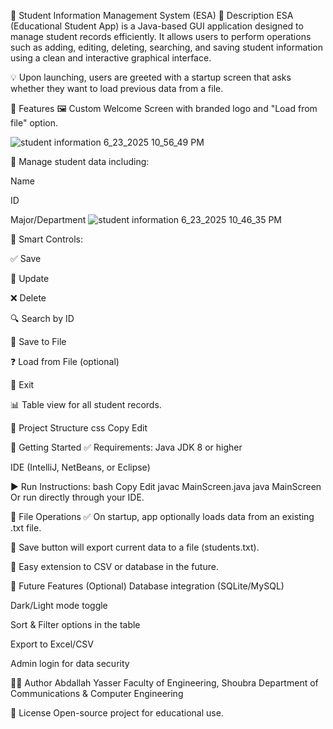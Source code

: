 
📘 Student Information Management System (ESA)
🧾 Description
ESA (Educational Student App) is a Java-based GUI application designed to manage student records efficiently. It allows users to perform operations such as adding, editing, deleting, searching, and saving student information using a clean and interactive graphical interface.

💡 Upon launching, users are greeted with a startup screen that asks whether they want to load previous data from a file.

🌟 Features
🖼️ Custom Welcome Screen with branded logo and "Load from file" option.

![student information 6_23_2025 10_56_49 PM](https://github.com/user-attachments/assets/f7b2022a-3dae-40b1-939d-2110d2d415d5)

📝 Manage student data including:

Name

ID

Major/Department                                         ![student information 6_23_2025 10_46_35 PM](https://github.com/user-attachments/assets/d3f84530-8a1e-4cfd-8e11-c0fe4f394b3c)


🧠 Smart Controls:

✅ Save

🔄 Update

❌ Delete

🔍 Search by ID

💾 Save to File

❓ Load from File (optional)

🚪 Exit

📊 Table view for all student records.

📂 Project Structure
css
Copy
Edit

🚀 Getting Started
✅ Requirements:
Java JDK 8 or higher

IDE (IntelliJ, NetBeans, or Eclipse)

▶️ Run Instructions:
bash
Copy
Edit
javac MainScreen.java
java MainScreen
Or run directly through your IDE.

💾 File Operations
✅ On startup, app optionally loads data from an existing .txt file.

📁 Save button will export current data to a file (students.txt).

🧠 Easy extension to CSV or database in the future.

🔧 Future Features (Optional)
Database integration (SQLite/MySQL)

Dark/Light mode toggle

Sort & Filter options in the table

Export to Excel/CSV

Admin login for data security

👨‍💻 Author
Abdallah Yasser
Faculty of Engineering, Shoubra
Department of Communications & Computer Engineering

📜 License
Open-source project for educational use.
